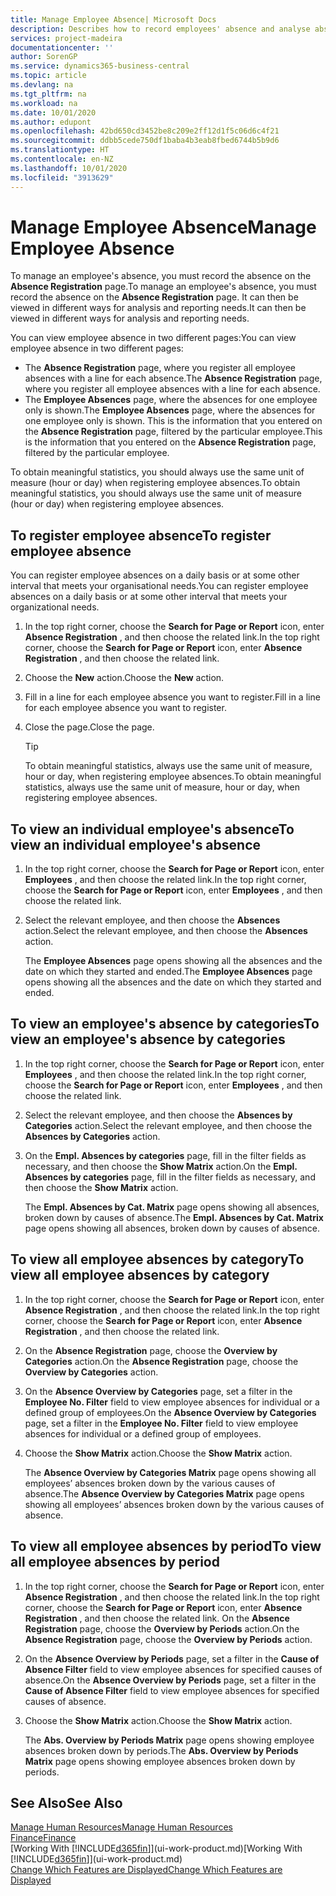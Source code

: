 ```yaml
---
title: Manage Employee Absence| Microsoft Docs
description: Describes how to record employees' absence and analyse absence statistics.
services: project-madeira
documentationcenter: ''
author: SorenGP
ms.service: dynamics365-business-central
ms.topic: article
ms.devlang: na
ms.tgt_pltfrm: na
ms.workload: na
ms.date: 10/01/2020
ms.author: edupont
ms.openlocfilehash: 42bd650cd3452be8c209e2ff12d1f5c06d6c4f21
ms.sourcegitcommit: ddbb5cede750df1baba4b3eab8fbed6744b5b9d6
ms.translationtype: HT
ms.contentlocale: en-NZ
ms.lasthandoff: 10/01/2020
ms.locfileid: "3913629"
---
```

# <a name="manage-employee-absence"></a><span data-ttu-id="da452-103">Manage Employee Absence</span><span class="sxs-lookup"><span data-stu-id="da452-103">Manage Employee Absence</span></span>
<span data-ttu-id="da452-104">To manage an employee's absence, you must record the absence on the **Absence Registration** page.</span><span class="sxs-lookup"><span data-stu-id="da452-104">To manage an employee's absence, you must record the absence on the **Absence Registration** page.</span></span> <span data-ttu-id="da452-105">It can then be viewed in different ways for analysis and reporting needs.</span><span class="sxs-lookup"><span data-stu-id="da452-105">It can then be viewed in different ways for analysis and reporting needs.</span></span>

<span data-ttu-id="da452-106">You can view employee absence in two different pages:</span><span class="sxs-lookup"><span data-stu-id="da452-106">You can view employee absence in two different pages:</span></span>

* <span data-ttu-id="da452-107">The **Absence Registration** page, where you register all employee absences with a line for each absence.</span><span class="sxs-lookup"><span data-stu-id="da452-107">The **Absence Registration** page, where you register all employee absences with a line for each absence.</span></span>
* <span data-ttu-id="da452-108">The **Employee Absences** page, where the absences for one employee only is shown.</span><span class="sxs-lookup"><span data-stu-id="da452-108">The **Employee Absences** page, where the absences for one employee only is shown.</span></span> <span data-ttu-id="da452-109">This is the information that you entered on the **Absence Registration** page, filtered by the particular employee.</span><span class="sxs-lookup"><span data-stu-id="da452-109">This is the information that you entered on the **Absence Registration** page, filtered by the particular employee.</span></span>

<span data-ttu-id="da452-110">To obtain meaningful statistics, you should always use the same unit of measure (hour or day) when registering employee absences.</span><span class="sxs-lookup"><span data-stu-id="da452-110">To obtain meaningful statistics, you should always use the same unit of measure (hour or day) when registering employee absences.</span></span>

## <a name="to-register-employee-absence"></a><span data-ttu-id="da452-111">To register employee absence</span><span class="sxs-lookup"><span data-stu-id="da452-111">To register employee absence</span></span>
<span data-ttu-id="da452-112">You can register employee absences on a daily basis or at some other interval that meets your organisational needs.</span><span class="sxs-lookup"><span data-stu-id="da452-112">You can register employee absences on a daily basis or at some other interval that meets your organizational needs.</span></span>

1. <span data-ttu-id="da452-113">In the top right corner, choose the **Search for Page or Report** icon, enter **Absence Registration** , and then choose the related link.</span><span class="sxs-lookup"><span data-stu-id="da452-113">In the top right corner, choose the **Search for Page or Report** icon, enter **Absence Registration** , and then choose the related link.</span></span>
2. <span data-ttu-id="da452-114">Choose the **New** action.</span><span class="sxs-lookup"><span data-stu-id="da452-114">Choose the **New** action.</span></span>
3. <span data-ttu-id="da452-115">Fill in a line for each employee absence you want to register.</span><span class="sxs-lookup"><span data-stu-id="da452-115">Fill in a line for each employee absence you want to register.</span></span>
4. <span data-ttu-id="da452-116">Close the page.</span><span class="sxs-lookup"><span data-stu-id="da452-116">Close the page.</span></span>

    > [!Tip]
    > <span data-ttu-id="da452-117">To obtain meaningful statistics, always use the same unit of measure, hour or day, when registering employee absences.</span><span class="sxs-lookup"><span data-stu-id="da452-117">To obtain meaningful statistics, always use the same unit of measure, hour or day, when registering employee absences.</span></span>

## <a name="to-view-an-individual-employees-absence"></a><span data-ttu-id="da452-118">To view an individual employee's absence</span><span class="sxs-lookup"><span data-stu-id="da452-118">To view an individual employee's absence</span></span>
1. <span data-ttu-id="da452-119">In the top right corner, choose the **Search for Page or Report** icon, enter **Employees** , and then choose the related link.</span><span class="sxs-lookup"><span data-stu-id="da452-119">In the top right corner, choose the **Search for Page or Report** icon, enter **Employees** , and then choose the related link.</span></span>
2. <span data-ttu-id="da452-120">Select the relevant employee, and then choose the **Absences** action.</span><span class="sxs-lookup"><span data-stu-id="da452-120">Select the relevant employee, and then choose the **Absences** action.</span></span>

    <span data-ttu-id="da452-121">The **Employee Absences** page opens showing all the absences and the date on which they started and ended.</span><span class="sxs-lookup"><span data-stu-id="da452-121">The **Employee Absences** page opens showing all the absences and the date on which they started and ended.</span></span>

## <a name="to-view-an-employees-absence-by-categories"></a><span data-ttu-id="da452-122">To view an employee's absence by categories</span><span class="sxs-lookup"><span data-stu-id="da452-122">To view an employee's absence by categories</span></span>
1. <span data-ttu-id="da452-123">In the top right corner, choose the **Search for Page or Report** icon, enter **Employees** , and then choose the related link.</span><span class="sxs-lookup"><span data-stu-id="da452-123">In the top right corner, choose the **Search for Page or Report** icon, enter **Employees** , and then choose the related link.</span></span>
2. <span data-ttu-id="da452-124">Select the relevant employee, and then choose the **Absences by Categories** action.</span><span class="sxs-lookup"><span data-stu-id="da452-124">Select the relevant employee, and then choose the **Absences by Categories** action.</span></span>
3. <span data-ttu-id="da452-125">On the **Empl. Absences by categories** page, fill in the filter fields as necessary, and then choose the **Show Matrix** action.</span><span class="sxs-lookup"><span data-stu-id="da452-125">On the **Empl. Absences by categories** page, fill in the filter fields as necessary, and then choose the **Show Matrix** action.</span></span>

    <span data-ttu-id="da452-126">The **Empl. Absences by Cat. Matrix** page opens showing all absences, broken down by causes of absence.</span><span class="sxs-lookup"><span data-stu-id="da452-126">The **Empl. Absences by Cat. Matrix** page opens showing all absences, broken down by causes of absence.</span></span>

## <a name="to-view-all-employee-absences-by-category"></a><span data-ttu-id="da452-127">To view all employee absences by category</span><span class="sxs-lookup"><span data-stu-id="da452-127">To view all employee absences by category</span></span>
1. <span data-ttu-id="da452-128">In the top right corner, choose the **Search for Page or Report** icon, enter **Absence Registration** , and then choose the related link.</span><span class="sxs-lookup"><span data-stu-id="da452-128">In the top right corner, choose the **Search for Page or Report** icon, enter **Absence Registration** , and then choose the related link.</span></span>
2. <span data-ttu-id="da452-129">On the **Absence Registration** page, choose the **Overview by Categories** action.</span><span class="sxs-lookup"><span data-stu-id="da452-129">On the **Absence Registration** page, choose the **Overview by Categories** action.</span></span>
3. <span data-ttu-id="da452-130">On the **Absence Overview by Categories** page, set a filter in the **Employee No. Filter** field to view employee absences for individual or a defined group of employees.</span><span class="sxs-lookup"><span data-stu-id="da452-130">On the **Absence Overview by Categories** page, set a filter in the **Employee No. Filter** field to view employee absences for individual or a defined group of employees.</span></span>
4. <span data-ttu-id="da452-131">Choose the **Show Matrix** action.</span><span class="sxs-lookup"><span data-stu-id="da452-131">Choose the **Show Matrix** action.</span></span>

    <span data-ttu-id="da452-132">The **Absence Overview by Categories Matrix** page opens showing all employees’ absences broken down by the various causes of absence.</span><span class="sxs-lookup"><span data-stu-id="da452-132">The **Absence Overview by Categories Matrix** page opens showing all employees’ absences broken down by the various causes of absence.</span></span>

## <a name="to-view-all-employee-absences-by-period"></a><span data-ttu-id="da452-133">To view all employee absences by period</span><span class="sxs-lookup"><span data-stu-id="da452-133">To view all employee absences by period</span></span>
1. <span data-ttu-id="da452-134">In the top right corner, choose the **Search for Page or Report** icon, enter **Absence Registration** , and then choose the related link.</span><span class="sxs-lookup"><span data-stu-id="da452-134">In the top right corner, choose the **Search for Page or Report** icon, enter **Absence Registration** , and then choose the related link.</span></span>
   <span data-ttu-id="da452-135">On the **Absence Registration** page, choose the **Overview by Periods** action.</span><span class="sxs-lookup"><span data-stu-id="da452-135">On the **Absence Registration** page, choose the **Overview by Periods** action.</span></span>
2. <span data-ttu-id="da452-136">On the **Absence Overview by Periods** page, set a filter in the **Cause of Absence Filter** field to view employee absences for specified causes of absence.</span><span class="sxs-lookup"><span data-stu-id="da452-136">On the **Absence Overview by Periods** page, set a filter in the **Cause of Absence Filter** field to view employee absences for specified causes of absence.</span></span>
3. <span data-ttu-id="da452-137">Choose the **Show Matrix** action.</span><span class="sxs-lookup"><span data-stu-id="da452-137">Choose the **Show Matrix** action.</span></span>

    <span data-ttu-id="da452-138">The **Abs. Overview by Periods Matrix** page opens showing employee absences broken down by periods.</span><span class="sxs-lookup"><span data-stu-id="da452-138">The **Abs. Overview by Periods Matrix** page opens showing employee absences broken down by periods.</span></span>

## <a name="see-also"></a><span data-ttu-id="da452-139">See Also</span><span class="sxs-lookup"><span data-stu-id="da452-139">See Also</span></span>
[<span data-ttu-id="da452-140">Manage Human Resources</span><span class="sxs-lookup"><span data-stu-id="da452-140">Manage Human Resources</span></span>](hr-manage-human-resources.md)  
[<span data-ttu-id="da452-141">Finance</span><span class="sxs-lookup"><span data-stu-id="da452-141">Finance</span></span>](finance.md)  
<span data-ttu-id="da452-142">[Working With [!INCLUDE[d365fin](includes/d365fin_md.md)]](ui-work-product.md)</span><span class="sxs-lookup"><span data-stu-id="da452-142">[Working With [!INCLUDE[d365fin](includes/d365fin_md.md)]](ui-work-product.md)</span></span>  
[<span data-ttu-id="da452-143">Change Which Features are Displayed</span><span class="sxs-lookup"><span data-stu-id="da452-143">Change Which Features are Displayed</span></span>](ui-experiences.md)
